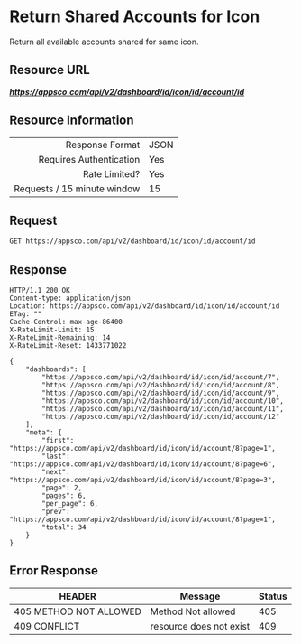 # Return Shared Accounts for Icon

Return all available accounts shared for same icon.

## Resource URL

___https://appsco.com/api/v2/dashboard/id/icon/id/account/id___

## Resource Information

|                               |               |
|------------------------------:|---------------|
|Response Format                |JSON           |
|Requires Authentication        |Yes            |
|Rate Limited?                  |Yes            |
|Requests / 15 minute window    |15             |



## Request

```.bash
GET https://appsco.com/api/v2/dashboard/id/icon/id/account/id
```

## Response

```.http
HTTP/1.1 200 OK
Content-type: application/json
Location: https://appsco.com/api/v2/dashboard/id/icon/id/account/id
ETag: ""
Cache-Control: max-age-86400
X-RateLimit-Limit: 15
X-RateLimit-Remaining: 14
X-RateLimit-Reset: 1433771022

{
    "dashboards": [
        "https://appsco.com/api/v2/dashboard/id/icon/id/account/7",
        "https://appsco.com/api/v2/dashboard/id/icon/id/account/8",
        "https://appsco.com/api/v2/dashboard/id/icon/id/account/9",
        "https://appsco.com/api/v2/dashboard/id/icon/id/account/10",
        "https://appsco.com/api/v2/dashboard/id/icon/id/account/11",
        "https://appsco.com/api/v2/dashboard/id/icon/id/account/12"
    ],
    "meta": {
        "first": "https://appsco.com/api/v2/dashboard/id/icon/id/account/8?page=1",
        "last": "https://appsco.com/api/v2/dashboard/id/icon/id/account/8?page=6",
        "next": "https://appsco.com/api/v2/dashboard/id/icon/id/account/8?page=3",
        "page": 2,
        "pages": 6,
        "per_page": 6,
        "prev": "https://appsco.com/api/v2/dashboard/id/icon/id/account/8?page=1",
        "total": 34
    }
}

```
## Error Response

|HEADER                         |Message                        |Status         |
|-------------------------------|-------------------------------|---------------|
|405 METHOD NOT ALLOWED         |Method Not allowed             |405            |
|409 CONFLICT                   |resource does not exist        |409            |
